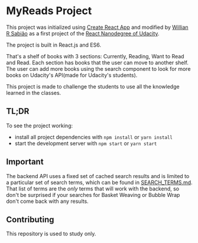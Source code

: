 # MyReads Project

This project was initialized using [Create React App](https://github.com/facebookincubator/create-react-app) and modified by [Willian R Sabião](https://www.linkedin.com/in/willianrsabiao/en/) as a first project of the [React Nanodegree of Udacity](https://www.udacity.com/course/react-nanodegree--nd019).

The project is built in React.js and ES6.

That's a shelf of books with 3 sections: Currently, Reading, Want to Read and Read. Each section has books that the user can move to another shelf. The user can add more books using the search component to look for more books on Udacity's API(made for Udacity's students).

This project is made to challenge the students to use all the knowledge learned in the classes.

## TL;DR

To see the project working:

* install all project dependencies with `npm install` or `yarn install`
* start the development server with `npm start` or `yarn start`

## Important
The backend API uses a fixed set of cached search results and is limited to a particular set of search terms, which can be found in [SEARCH_TERMS.md](SEARCH_TERMS.md). That list of terms are the _only_ terms that will work with the backend, so don't be surprised if your searches for Basket Weaving or Bubble Wrap don't come back with any results.

## Contributing

This repository is used to study only.

